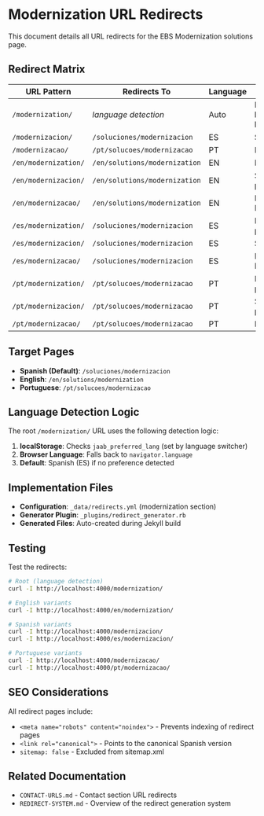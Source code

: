 # Modernization URL Redirects

This document details all URL redirects for the EBS Modernization solutions page.

## Redirect Matrix

| URL Pattern | Redirects To | Language | Notes |
|------------|--------------|----------|-------|
| `/modernization/` | *language detection* | Auto | Detects browser/localStorage language preference |
| `/modernizacion/` | `/soluciones/modernizacion` | ES | Spanish variant |
| `/modernizacao/` | `/pt/solucoes/modernizacao` | PT | Portuguese variant |
| `/en/modernization/` | `/en/solutions/modernization` | EN | English path |
| `/en/modernizacion/` | `/en/solutions/modernization` | EN | Spanish word in EN path |
| `/en/modernizacao/` | `/en/solutions/modernization` | EN | Portuguese word in EN path |
| `/es/modernization/` | `/soluciones/modernizacion` | ES | English word in ES path |
| `/es/modernizacion/` | `/soluciones/modernizacion` | ES | Spanish path |
| `/es/modernizacao/` | `/soluciones/modernizacion` | ES | Portuguese word in ES path |
| `/pt/modernization/` | `/pt/solucoes/modernizacao` | PT | English word in PT path |
| `/pt/modernizacion/` | `/pt/solucoes/modernizacao` | PT | Spanish word in PT path |
| `/pt/modernizacao/` | `/pt/solucoes/modernizacao` | PT | Portuguese path |

## Target Pages

- **Spanish (Default)**: `/soluciones/modernizacion`
- **English**: `/en/solutions/modernization`
- **Portuguese**: `/pt/solucoes/modernizacao`

## Language Detection Logic

The root `/modernization/` URL uses the following detection logic:

1. **localStorage**: Checks `jaab_preferred_lang` (set by language switcher)
2. **Browser Language**: Falls back to `navigator.language`
3. **Default**: Spanish (ES) if no preference detected

## Implementation Files

- **Configuration**: `_data/redirects.yml` (modernization section)
- **Generator Plugin**: `_plugins/redirect_generator.rb`
- **Generated Files**: Auto-created during Jekyll build

## Testing

Test the redirects:

```bash
# Root (language detection)
curl -I http://localhost:4000/modernization/

# English variants
curl -I http://localhost:4000/en/modernization/

# Spanish variants
curl -I http://localhost:4000/modernizacion/
curl -I http://localhost:4000/es/modernizacion/

# Portuguese variants
curl -I http://localhost:4000/modernizacao/
curl -I http://localhost:4000/pt/modernizacao/
```

## SEO Considerations

All redirect pages include:
- `<meta name="robots" content="noindex">` - Prevents indexing of redirect pages
- `<link rel="canonical">` - Points to the canonical Spanish version
- `sitemap: false` - Excluded from sitemap.xml

## Related Documentation

- `CONTACT-URLS.md` - Contact section URL redirects
- `REDIRECT-SYSTEM.md` - Overview of the redirect generation system
